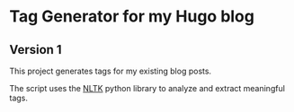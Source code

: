 # Tag Generator for my Hugo blog

## Version 1

This project generates tags for my existing blog posts.

The script uses the [NLTK](https://www.nltk.org/) python library to analyze and extract meaningful tags.


